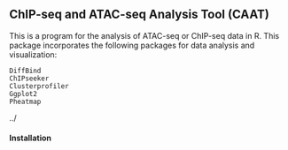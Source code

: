 ## **ChIP-seq and ATAC-seq Analysis Tool (CAAT)**

This is a program for the analysis of ATAC-seq or ChIP-seq data in R. This package incorporates the following packages for data analysis and visualization:
```
DiffBind
ChIPseeker
Clusterprofiler 
Ggplot2 
Pheatmap 

```
../

#### **Installation**
